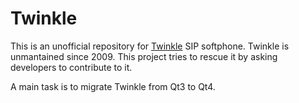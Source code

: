 # Twinkle

This is an unofficial repository for [Twinkle](http://www.twinklephone.com/) SIP softphone. Twinkle is unmantained since 2009. This project tries to rescue it by asking developers to contribute to it.

A main task is to migrate Twinkle from Qt3 to Qt4.
